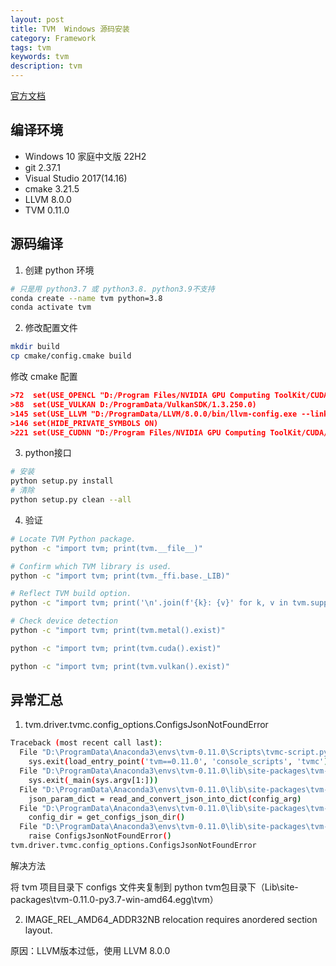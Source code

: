 ```yaml
---
layout: post
title: TVM  Windows 源码安装
category: Framework
tags: tvm
keywords: tvm
description: tvm
---
```


[官方文档](https://tvm.apache.org/docs/v0.11.0/install/from_source.html#install-from-source)

## 编译环境

- Windows 10 家庭中文版 22H2
- git 2.37.1
- Visual Studio 2017(14.16)
- cmake 3.21.5
- LLVM 8.0.0
- TVM 0.11.0

## 源码编译

1. 创建 python 环境

```bash
# 只是用 python3.7 或 python3.8. python3.9不支持
conda create --name tvm python=3.8
conda activate tvm
```

2. 修改配置文件

```bash
mkdir build
cp cmake/config.cmake build
```

修改 cmake 配置

```cmake
>72  set(USE_OPENCL "D:/Program Files/NVIDIA GPU Computing ToolKit/CUDA/v10.2")
>88  set(USE_VULKAN D:/ProgramData/VulkanSDK/1.3.250.0)
>145 set(USE_LLVM "D:/ProgramData/LLVM/8.0.0/bin/llvm-config.exe --link-static")
>146 set(HIDE_PRIVATE_SYMBOLS ON)
>221 set(USE_CUDNN "D:/Program Files/NVIDIA GPU Computing ToolKit/CUDA/v10.2")
```

3. python接口

```bash
# 安装
python setup.py install
# 清除
python setup.py clean --all
```

4. 验证

```bash
# Locate TVM Python package.
python -c "import tvm; print(tvm.__file__)"

# Confirm which TVM library is used.
python -c "import tvm; print(tvm._ffi.base._LIB)"

# Reflect TVM build option.
python -c "import tvm; print('\n'.join(f'{k}: {v}' for k, v in tvm.support.libinfo().items()))"

# Check device detection
python -c "import tvm; print(tvm.metal().exist)"

python -c "import tvm; print(tvm.cuda().exist)"

python -c "import tvm; print(tvm.vulkan().exist)"
```


## 异常汇总

1. tvm.driver.tvmc.config_options.ConfigsJsonNotFoundError

```bash
Traceback (most recent call last):
  File "D:\ProgramData\Anaconda3\envs\tvm-0.11.0\Scripts\tvmc-script.py", line 33, in <module>
    sys.exit(load_entry_point('tvm==0.11.0', 'console_scripts', 'tvmc')())
  File "D:\ProgramData\Anaconda3\envs\tvm-0.11.0\lib\site-packages\tvm-0.11.0-py3.7-win-amd64.egg\tvm\driver\tvmc\main.py", line 115, in main
    sys.exit(_main(sys.argv[1:]))
  File "D:\ProgramData\Anaconda3\envs\tvm-0.11.0\lib\site-packages\tvm-0.11.0-py3.7-win-amd64.egg\tvm\driver\tvmc\main.py", line 74, in _main
    json_param_dict = read_and_convert_json_into_dict(config_arg)
  File "D:\ProgramData\Anaconda3\envs\tvm-0.11.0\lib\site-packages\tvm-0.11.0-py3.7-win-amd64.egg\tvm\driver\tvmc\config_options.py", line 119, in read_and_convert_json_into_dict
    config_dir = get_configs_json_dir()
  File "D:\ProgramData\Anaconda3\envs\tvm-0.11.0\lib\site-packages\tvm-0.11.0-py3.7-win-amd64.egg\tvm\driver\tvmc\config_options.py", line 69, in get_configs_json_dir
    raise ConfigsJsonNotFoundError()
tvm.driver.tvmc.config_options.ConfigsJsonNotFoundError
```

解决方法

将 tvm 项目目录下 configs 文件夹复制到 python tvm包目录下（Lib\site-packages\tvm-0.11.0-py3.7-win-amd64.egg\tvm）

2. IMAGE_REL_AMD64_ADDR32NB relocation requires anordered section layout.

原因：LLVM版本过低，使用 LLVM 8.0.0
